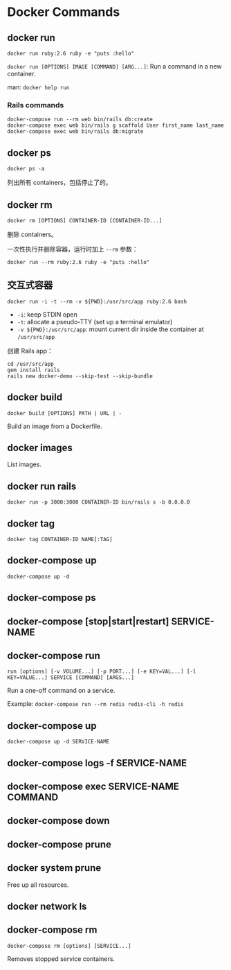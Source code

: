 # Docker Commands

## docker run

```
docker run ruby:2.6 ruby -e "puts :hello"
```

`docker run [OPTIONS] IMAGE [COMMAND] [ARG...]`: Run a command in a new container.

man: `docker help run`

### Rails commands

```
docker-compose run --rm web bin/rails db:create
docker-compose exec web bin/rails g scaffold User first_name last_name
docker-compose exec web bin/rails db:migrate
```

## docker ps

```
docker ps -a
```

列出所有 containers，包括停止了的。

## docker rm

```
docker rm [OPTIONS] CONTAINER-ID [CONTAINER-ID...]
```

删除 containers。

一次性执行并删除容器，运行时加上 `--rm` 参数：

```
docker run --rm ruby:2.6 ruby -e "puts :hello"
```

## 交互式容器

```
docker run -i -t --rm -v ${PWD}:/usr/src/app ruby:2.6 bash
```

- `-i`: keep STDIN open
- `-t`: allocate a pseudo-TTY (set up a terminal emulator)
- `-v ${PWD}:/usr/src/app`: mount current dir inside the container at `/usr/src/app`

创建 Rails app：

```
cd /usr/src/app
gem install rails
rails new docker-demo --skip-test --skip-bundle
```

## docker build

```
docker build [OPTIONS] PATH | URL | -
```

Build an image from a Dockerfile.

## docker images

List images.

## docker run rails

```
docker run -p 3000:3000 CONTAINER-ID bin/rails s -b 0.0.0.0
```

## docker tag

```
docker tag CONTAINER-ID NAME[:TAG]
```

## docker-compose up

```
docker-compose up -d
```

## docker-compose ps

## docker-compose [stop|start|restart] SERVICE-NAME

## docker-compose run

```
run [options] [-v VOLUME...] [-p PORT...] [-e KEY=VAL...] [-l KEY=VALUE...] SERVICE [COMMAND] [ARGS...]
```

Run a one-off command on a service.

Example: `docker-compose run --rm redis redis-cli -h redis`

## docker-compose up

```
docker-compose up -d SERVICE-NAME
```

## docker-compose logs -f SERVICE-NAME

## docker-compose exec SERVICE-NAME COMMAND

## docker-compose down

## docker-compose prune

## docker system prune

Free up all resources.

## docker network ls

## docker-compose rm

```
docker-compose rm [options] [SERVICE...]
```

Removes stopped service containers.
